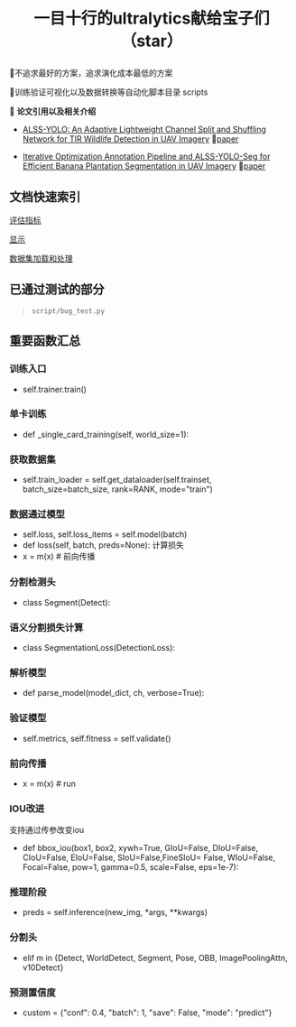
<h1 align="center">
    <p>一目十行的ultralytics献给宝子们（star）</p>
</h1>

📝不追求最好的方案，追求演化成本最低的方案

📝训练验证可视化以及数据转换等自动化脚本目录 scripts

🤗 **论文引用以及相关介绍**
* [ALSS-YOLO: An Adaptive Lightweight Channel Split and Shuffling Network for TIR Wildlife Detection in UAV Imagery](docs/ALSS-YOLO.md)
📝[paper](https://ieeexplore.ieee.org/stamp/stamp.jsp?tp=&arnumber=10680397)

* [Iterative Optimization Annotation Pipeline and ALSS-YOLO-Seg for Efficient Banana Plantation Segmentation in UAV Imagery](docs/ALSS-YOLO-seg.md)
📝[paper](https://www.frontiersin.org/journals/plant-science/articles/10.3389/fpls.2024.1508549/abstract)

## 文档快速索引
[评估指标](docs/Metrics.md)

[显示](docs/Display.md)

[数据集加载和处理](docs/Datasets.md)

## 已通过测试的部分
> `script/bug_test.py`



## 重要函数汇总


### 训练入口
- self.trainer.train()


### 单卡训练
- def _single_card_training(self, world_size=1):


### 获取数据集
- self.train_loader = self.get_dataloader(self.trainset, batch_size=batch_size, rank=RANK, mode="train")


### 数据通过模型
- self.loss, self.loss_items = self.model(batch)
- def loss(self, batch, preds=None): 计算损失
- x = m(x)  # 前向传播

### 分割检测头
- class Segment(Detect):


### 语义分割损失计算
- class SegmentationLoss(DetectionLoss):

### 解析模型
- def parse_model(model_dict, ch, verbose=True):


### 验证模型
- self.metrics, self.fitness = self.validate()


### 前向传播
- x = m(x)  # run

### IOU改进
支持通过传参改变iou
- def bbox_iou(box1, box2, xywh=True, GIoU=False, DIoU=False, CIoU=False, EIoU=False, SIoU=False,FineSIoU= False, WIoU=False, Focal=False, pow=1, gamma=0.5, scale=False, eps=1e-7):


### 推理阶段
- preds = self.inference(new_img, *args, **kwargs)



### 分割头
- elif m in {Detect, WorldDetect, Segment, Pose, OBB, ImagePoolingAttn, v10Detect}



### 预测置信度
- custom = {"conf": 0.4, "batch": 1, "save": False, "mode": "predict"}



